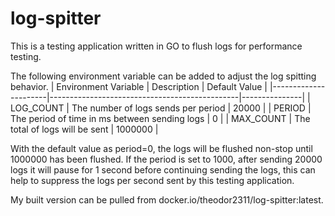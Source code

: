 # log-spitter
This is a testing application written in GO to flush logs for performance testing.

The following environment variable can be added to adjust the log spitting behavior.
| Environment Variable | Description                                   | Default Value |
|----------------------|-----------------------------------------------|---------------|
| LOG_COUNT            | The number of logs sends per period            | 20000         |
| PERIOD               | The period of time in ms between sending logs | 0             |
| MAX_COUNT            | The total of logs will be sent                | 1000000       |

With the default value as period=0, the logs will be flushed non-stop until 1000000 has been flushed.
If the period is set to 1000, after sending 20000 logs it will pause for 1 second before continuing sending the logs, this can help to suppress the logs per second sent by this testing application.

My built version can be pulled from docker.io/theodor2311/log-spitter:latest.
